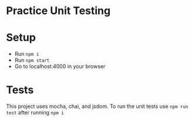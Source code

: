 # Practice Unit Testing

# Setup
- Run `npm i`
- Run `npm start`
- Go to localhost:4000 in your browser 

# Tests
This project uses mocha, chai, and jsdom. To run the unit tests use `npm run test` after running `npm i`
